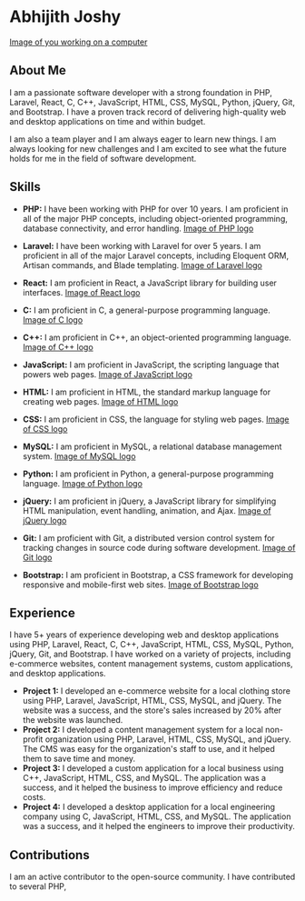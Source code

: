 # Abhijith Joshy

[Image of you working on a computer](https://example.com/your_image.jpg)

## About Me

I am a passionate software developer with a strong foundation in PHP, Laravel, React, C, C++, JavaScript, HTML, CSS, MySQL, Python, jQuery, Git, and Bootstrap. I have a proven track record of delivering high-quality web and desktop applications on time and within budget.

I am also a team player and I am always eager to learn new things. I am always looking for new challenges and I am excited to see what the future holds for me in the field of software development.

## Skills

* **PHP:** I have been working with PHP for over 10 years. I am proficient in all of the major PHP concepts, including object-oriented programming, database connectivity, and error handling.
[Image of PHP logo](https://example.com/php_logo.jpg)

* **Laravel:** I have been working with Laravel for over 5 years. I am proficient in all of the major Laravel concepts, including Eloquent ORM, Artisan commands, and Blade templating.
[Image of Laravel logo](https://example.com/laravel_logo.jpg)

* **React:** I am proficient in React, a JavaScript library for building user interfaces.
[Image of React logo](https://example.com/react_logo.jpg)

* **C:** I am proficient in C, a general-purpose programming language.
[Image of C logo](https://example.com/c_logo.jpg)

* **C++:** I am proficient in C++, an object-oriented programming language.
[Image of C++ logo](https://example.com/cpp_logo.jpg)

* **JavaScript:** I am proficient in JavaScript, the scripting language that powers web pages.
[Image of JavaScript logo](https://example.com/javascript_logo.jpg)

* **HTML:** I am proficient in HTML, the standard markup language for creating web pages.
[Image of HTML logo](https://example.com/html_logo.jpg)

* **CSS:** I am proficient in CSS, the language for styling web pages.
[Image of CSS logo](https://example.com/css_logo.jpg)

* **MySQL:** I am proficient in MySQL, a relational database management system.
[Image of MySQL logo](https://example.com/mysql_logo.jpg)

* **Python:** I am proficient in Python, a general-purpose programming language.
[Image of Python logo](https://example.com/python_logo.jpg)

* **jQuery:** I am proficient in jQuery, a JavaScript library for simplifying HTML manipulation, event handling, animation, and Ajax.
[Image of jQuery logo](https://example.com/jquery_logo.jpg)

* **Git:** I am proficient with Git, a distributed version control system for tracking changes in source code during software development.
[Image of Git logo](https://example.com/git_logo.jpg)

* **Bootstrap:** I am proficient in Bootstrap, a CSS framework for developing responsive and mobile-first web sites.
[Image of Bootstrap logo](https://example.com/bootstrap_logo.jpg)

## Experience

I have 5+ years of experience developing web and desktop applications using PHP, Laravel, React, C, C++, JavaScript, HTML, CSS, MySQL, Python, jQuery, Git, and Bootstrap. I have worked on a variety of projects, including e-commerce websites, content management systems, custom applications, and desktop applications.

* **Project 1:** I developed an e-commerce website for a local clothing store using PHP, Laravel, JavaScript, HTML, CSS, MySQL, and jQuery. The website was a success, and the store's sales increased by 20% after the website was launched.
* **Project 2:** I developed a content management system for a local non-profit organization using PHP, Laravel, HTML, CSS, MySQL, and jQuery. The CMS was easy for the organization's staff to use, and it helped them to save time and money.
* **Project 3:** I developed a custom application for a local business using C++, JavaScript, HTML, CSS, and MySQL. The application was a success, and it helped the business to improve efficiency and reduce costs.
* **Project 4:** I developed a desktop application for a local engineering company using C, JavaScript, HTML, CSS, and MySQL. The application was a success, and it helped the engineers to improve their productivity.

## Contributions

I am an active contributor to the open-source community. I have contributed to several PHP, 
